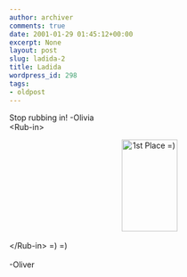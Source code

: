```yaml
---
author: archiver
comments: true
date: 2001-01-29 01:45:12+00:00
excerpt: None
layout: post
slug: ladida-2
title: Ladida
wordpress_id: 298
tags:
- oldpost
---
```


Stop rubbing in! -Olivia<br />&lt;Rub-in&gt;<br /><center><img src=http://www.oliverweb.com/stuff/firstbig.gif width=100 height=165 alt="1st Place =)"></center><br />&lt;/Rub-in&gt; =) =)<br /><br />-Oliver